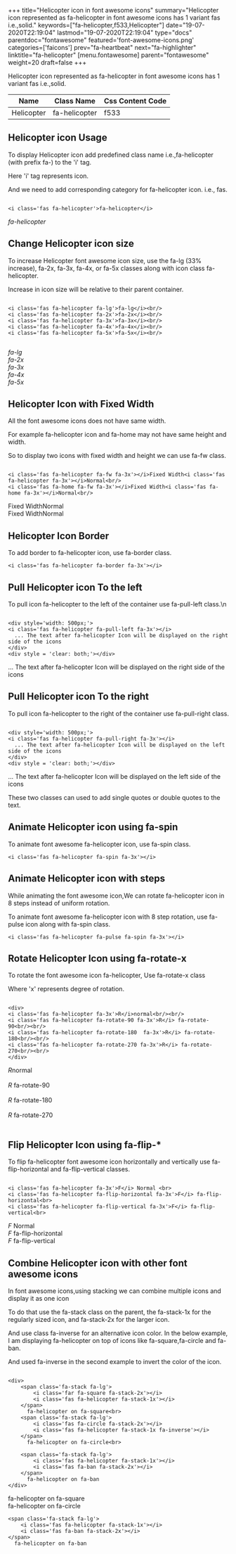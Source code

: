 +++
title="Helicopter icon in font awesome icons"
summary="Helicopter icon represented as fa-helicopter in font awesome icons has 1 variant fas i.e.,solid."
keywords=["fa-helicopter,f533,Helicopter"]
date="19-07-2020T22:19:04"
lastmod="19-07-2020T22:19:04"
type="docs"
parentdoc="fontawesome"
featured='font-awesome-icons.png'
categories=['faicons']
prev="fa-heartbeat"
next="fa-highlighter"
linktitle="fa-helicopter"
[menu.fontawesome]
parent="fontawesome"
weight=20
draft=false
+++


Helicopter icon represented as fa-helicopter in font awesome icons has 1 variant fas i.e.,solid.

<div class='table-responsive'><table class='table'><thead><tr><th>Name</th><th>Class Name</th><th>Css Content Code</th></tr></thead><tbody><tr><td>Helicopter</td><td>fa-helicopter</td><td>f533</td></tr></tbody></table></div>



## Helicopter icon Usage

To display Helicopter icon add predefined class name i.e.,fa-helicopter (with prefix fa-) to the 'i' tag.

Here 'i' tag represents icon.

And we need to add corresponding category for fa-helicopter icon. i.e., fas.


```

<i class='fas fa-helicopter'>fa-helicopter</i>
```

<i class='fas fa-helicopter'>fa-helicopter</i>




## Change Helicopter icon size
To increase Helicopter font awesome icon size, use the fa-lg (33% increase), fa-2x, fa-3x, fa-4x, or fa-5x classes along with icon class fa-helicopter.

Increase in icon size will be relative to their parent container. 

```

<i class='fas fa-helicopter fa-lg'>fa-lg</i><br/>
<i class='fas fa-helicopter fa-2x'>fa-2x</i><br/>
<i class='fas fa-helicopter fa-3x'>fa-3x</i><br/>
<i class='fas fa-helicopter fa-4x'>fa-4x</i><br/>
<i class='fas fa-helicopter fa-5x'>fa-5x</i><br/>
            
```

<i class='fas fa-helicopter fa-lg'>fa-lg</i><br/>
<i class='fas fa-helicopter fa-2x'>fa-2x</i><br/>
<i class='fas fa-helicopter fa-3x'>fa-3x</i><br/>
<i class='fas fa-helicopter fa-4x'>fa-4x</i><br/>
<i class='fas fa-helicopter fa-5x'>fa-5x</i><br/>
            



## Helicopter Icon with Fixed Width 

All the font awesome icons does not have same width.

For example fa-helicopter icon and fa-home may not have same height and width.

So to display two icons with fixed width and height we can use fa-fw class.


```

<i class='fas fa-helicopter fa-fw fa-3x'></i>Fixed Width<i class='fas fa-helicopter fa-3x'></i>Normal<br/>
<i class='fas fa-home fa-fw fa-3x'></i>Fixed Width<i class='fas fa-home fa-3x'></i>Normal<br/>
```

<i class='fas fa-helicopter fa-fw fa-3x'></i>Fixed Width<i class='fas fa-helicopter fa-3x'></i>Normal<br/>
<i class='fas fa-home fa-fw fa-3x'></i>Fixed Width<i class='fas fa-home fa-3x'></i>Normal<br/>



## Helicopter Icon Border 

To add border to fa-helicopter icon, use fa-border class.


```
<i class='fas fa-helicopter fa-border fa-3x'></i>

```
<i class='fas fa-helicopter fa-border fa-3x'></i>





## Pull Helicopter icon To the left

To pull icon fa-helicopter to the left of the container use fa-pull-left class.\n

```

<div style='width: 500px;'>
<i class='fas fa-helicopter fa-pull-left fa-3x'></i>
  ... The text after fa-helicopter Icon will be displayed on the right side of the icons
</div>
<div style = 'clear: both;'></div>
```

<div style='width: 500px;'>
<i class='fas fa-helicopter fa-pull-left fa-3x'></i>
  ... The text after fa-helicopter Icon will be displayed on the right side of the icons
</div>
<div style = 'clear: both;'></div>




## Pull Helicopter icon To the right
To pull icon fa-helicopter to the right of the container use fa-pull-right class.

```

<div style='width: 500px;'>
<i class='fas fa-helicopter fa-pull-right fa-3x'></i>
  ... The text after fa-helicopter Icon will be displayed on the left side of the icons
</div>
<div style = 'clear: both;'></div>
```

<div style='width: 500px;'>
<i class='fas fa-helicopter fa-pull-right fa-3x'></i>
  ... The text after fa-helicopter Icon will be displayed on the left side of the icons
</div>
<div style = 'clear: both;'></div>

These two classes can used to add single quotes or double quotes to the text.


## Animate Helicopter icon using fa-spin
To animate font awesome fa-helicopter icon, use fa-spin class.

```
<i class='fas fa-helicopter fa-spin fa-3x'></i>
```
<i class='fas fa-helicopter fa-spin fa-3x'></i>




## Animate Helicopter icon with steps
While animating the font awesome icon,We can rotate fa-helicopter icon in 8 steps instead of uniform rotation.

To animate font awesome fa-helicopter icon with 8 step rotation, use fa-pulse icon along with fa-spin class.


```
<i class='fas fa-helicopter fa-pulse fa-spin fa-3x'></i>

```
<i class='fas fa-helicopter fa-pulse fa-spin fa-3x'></i>





## Rotate Helicopter Icon using fa-rotate-x
To rotate the font awesome icon fa-helicopter, Use fa-rotate-x class

Where 'x' represents degree of rotation.


```

<div>
<i class='fas fa-helicopter fa-3x'>R</i>normal<br/><br/>
<i class='fas fa-helicopter fa-rotate-90 fa-3x'>R</i> fa-rotate-90<br/><br/> 
<i class='fas fa-helicopter fa-rotate-180  fa-3x'>R</i> fa-rotate-180<br/><br/> 
<i class='fas fa-helicopter fa-rotate-270 fa-3x'>R</i> fa-rotate-270<br/><br/>
</div>
```

<div>
<i class='fas fa-helicopter fa-3x'>R</i>normal<br/><br/>
<i class='fas fa-helicopter fa-rotate-90 fa-3x'>R</i> fa-rotate-90<br/><br/> 
<i class='fas fa-helicopter fa-rotate-180  fa-3x'>R</i> fa-rotate-180<br/><br/> 
<i class='fas fa-helicopter fa-rotate-270 fa-3x'>R</i> fa-rotate-270<br/><br/>
</div>




## Flip Helicopter Icon using fa-flip-*
To flip fa-helicopter font awesome icon horizontally and vertically use fa-flip-horizontal and fa-flip-vertical classes. 

```

<i class='fas fa-helicopter fa-3x'>F</i> Normal <br>
<i class='fas fa-helicopter fa-flip-horizontal fa-3x'>F</i> fa-flip-horizontal<br>
<i class='fas fa-helicopter fa-flip-vertical fa-3x'>F</i> fa-flip-vertical<br>
```

<i class='fas fa-helicopter fa-3x'>F</i> Normal <br>
<i class='fas fa-helicopter fa-flip-horizontal fa-3x'>F</i> fa-flip-horizontal<br>
<i class='fas fa-helicopter fa-flip-vertical fa-3x'>F</i> fa-flip-vertical<br>




## Combine Helicopter icon with other font awesome icons
In font awesome icons,using stacking we can combine multiple icons and display it as one icon 

To do that use the fa-stack class on the parent, the fa-stack-1x for the regularly sized icon, and fa-stack-2x for the larger icon.

And use class fa-inverse for an alternative icon color. 
In the below example, I am displaying fa-helicopter on top of icons like fa-square,fa-circle and fa-ban.

And used fa-inverse in the second example to invert the color of the icon.

```

<div>
    <span class='fa-stack fa-lg'>
        <i class='far fa-square fa-stack-2x'></i>
        <i class='fas fa-helicopter fa-stack-1x'></i>
    </span>
      fa-helicopter on fa-square<br>
    <span class='fa-stack fa-lg'>
        <i class='fas fa-circle fa-stack-2x'></i>
        <i class='fas fa-helicopter fa-stack-1x fa-inverse'></i>
    </span>
      fa-helicopter on fa-circle<br>

    <span class='fa-stack fa-lg'>
        <i class='fas fa-helicopter fa-stack-1x'></i>
        <i class='fas fa-ban fa-stack-2x'></i>
    </span>
      fa-helicopter on fa-ban
</div>
```

<div>
    <span class='fa-stack fa-lg'>
        <i class='far fa-square fa-stack-2x'></i>
        <i class='fas fa-helicopter fa-stack-1x'></i>
    </span>
      fa-helicopter on fa-square<br>
    <span class='fa-stack fa-lg'>
        <i class='fas fa-circle fa-stack-2x'></i>
        <i class='fas fa-helicopter fa-stack-1x fa-inverse'></i>
    </span>
      fa-helicopter on fa-circle<br>

    <span class='fa-stack fa-lg'>
        <i class='fas fa-helicopter fa-stack-1x'></i>
        <i class='fas fa-ban fa-stack-2x'></i>
    </span>
      fa-helicopter on fa-ban
</div>






